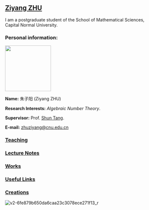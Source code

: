 ## [Ziyang ZHU](https://ziyangzhu.github.io/Home/)
I am a postgraduate student of the School of Mathematical Sciences, Capital Normal University.

### Personal information:

<img src="https://user-images.githubusercontent.com/63255508/141978757-bb21dfe8-88b1-41ed-a5ab-0365d938ab3a.png" width=150px>

**Name:** 朱子阳 (Ziyang ZHU)

**Research Interests:** _Algebraic Number Theory_.

**Supervisor:** Prof. [Shun Tang](https://tangshun-math.github.io/).

**E-mail:** zhuziyang@cnu.edu.cn

### [Teaching](https://ziyangzhu.github.io/Teaching/)
### [Lecture Notes](https://ziyangzhu.github.io/Notes/)
### [Works](https://ziyangzhu.github.io/Works/)
### [Useful Links](https://ziyangzhu.github.io/Links/)
### [Creations](https://ziyangzhu.github.io/Creations/)


![v2-6fe879b650da6caa23c3078ece271f13_r](https://user-images.githubusercontent.com/63255508/141781106-2080dbc5-9491-4d99-a611-91a57aaafffc.jpg)
